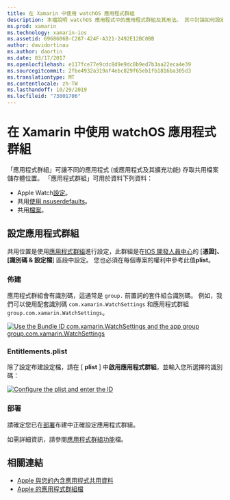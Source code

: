 ```yaml
---
title: 在 Xamarin 中使用 watchOS 應用程式群組
description: 本檔說明 watchOS 應用程式中的應用程式群組及其用法。 其中討論如何設定應用程式群組、布建需求、權利、plist 考慮和部署。
ms.prod: xamarin
ms.technology: xamarin-ios
ms.assetid: 6968606B-C287-424F-A321-2492E12BC0BB
author: davidortinau
ms.author: daortin
ms.date: 03/17/2017
ms.openlocfilehash: e117fce77e9cdc8d9e9dc8b9ed7b3aa22eca4e39
ms.sourcegitcommit: 2fbe4932a319af4ebc829f65eb1fb1816ba305d3
ms.translationtype: MT
ms.contentlocale: zh-TW
ms.lasthandoff: 10/29/2019
ms.locfileid: "73001706"
---
```

# <a name="working-with-watchos-app-groups-in-xamarin"></a>在 Xamarin 中使用 watchOS 應用程式群組

「應用程式群組」可讓不同的應用程式 (或應用程式及其擴充功能) 存取共用檔案儲存體位置。 「應用程式群組」可用於資料下列資料：

- Apple Watch[設定](~/ios/watchos/app-fundamentals/settings.md)。
- 共用[使用 nsuserdefaults](~/ios/watchos/app-fundamentals/parent-app.md#nsuserdefaults)。
- 共用[檔案](~/ios/watchos/app-fundamentals/parent-app.md#files)。

## <a name="configure-an-app-group"></a>設定應用程式群組

共用位置是使用[應用程式群組](https://developer.apple.com/library/ios/documentation/Miscellaneous/Reference/EntitlementKeyReference/Chapters/EnablingAppSandbox.html#//apple_ref/doc/uid/TP40011195-CH4-SW19)進行設定，此群組是在[IOS 開發人員中心](https://developer.apple.com/devcenter/ios/)的 [**憑證]、[識別碼 & 設定檔**] 區段中設定。 您也必須在每個專案的權利中參考此值**plist**。

### <a name="provisioning"></a>佈建

應用程式群組會有識別碼，這通常是 `group.` 前置詞的套件組合識別碼。 例如，我們可以使用配套識別碼 `com.xamarin.WatchSettings` 和應用程式群組 `group.com.xamarin.WatchSettings`。

[![](app-groups-images/app-group-sml.png "Use the Bundle ID com.xamarin.WatchSettings and the app group   group.com.xamarin.WatchSettings")](app-groups-images/app-group.png#lightbox)

### <a name="entitlementsplist"></a>Entitlements.plist

除了設定布建設定檔，請在 [ **plist** ] 中**啟用應用程式群組**，並輸入您所選擇的識別碼：

[![](app-groups-images/entitlements-sml.png "Configure the plist and enter the ID")](app-groups-images/entitlements.png#lightbox)

### <a name="deployment"></a>部署

請確定您已在[部署](~/ios/watchos/deploy-test/index.md#App_Groups)布建中正確設定應用程式群組。

如需詳細資訊，請參閱[應用程式群組功能](~/ios/deploy-test/provisioning/capabilities/app-groups-capabilities.md)檔。

## <a name="related-links"></a>相關連結

- [Apple 與您的內含應用程式共用資料](https://developer.apple.com/library/ios/documentation/General/Conceptual/ExtensibilityPG/ExtensionScenarios.html)
- [Apple 的應用程式群組檔](https://developer.apple.com/library/ios/documentation/Miscellaneous/Reference/EntitlementKeyReference/Chapters/EnablingAppSandbox.html#//apple_ref/doc/uid/TP40011195-CH4-SW19)
